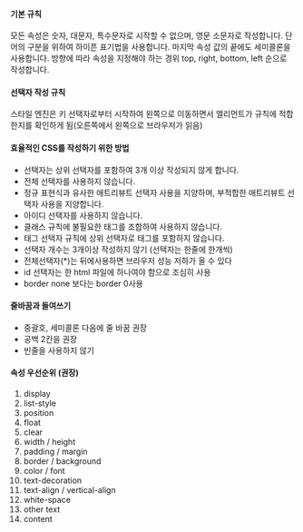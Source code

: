 #### 기본 규칙

모든 속성은 숫자, 대문자, 특수문자로 시작할 수 없으며, 영문 소문자로 작성합니다.
단어의 구분을 위하여 하이픈 표기법을 사용합니다.
마지막 속성 값의 끝에도 세미콜론을 사용합니다.
방향에 따라 속성을 지정해야 하는 경위 top, right, bottom, left 순으로 작성합니다.

#### 선택자 작성 규칙
스타일 엔진은 키 선택자로부터 시작하여 왼쪽으로 이동하면서 엘리먼트가 규칙에 적합한지를 확인하게 됨(오른쪽에서 왼쪽으로 브라우저가 읽음)


#### 효율적인 CSS를 작성하기 위한 방법

- 선택자는 상위 선택자를 포함하여 3개 이상 작성되지 않게 합니다.
- 전체 선택자를 사용하지 않습니다.
- 정규 표현식과 유사한 애트리뷰트 선택자 사용을 지양하며, 부적합한 애트리뷰트 선택자 사용을 지양합니다.
- 아이디 선택자를 사용하지 않습니다.
- 클래스 규칙에 불필요한 태그를 조합하여 사용하지 않습니다.
- 태그 선택자 규칙에 상위 선택자로 태그를 포함하지 않습니다.
- 선택자 개수는 3개이상 작성하지 않기 (선택자는 한줄에 한개씩)
- 전체선택자(*)는 뒤에사용하면 브라우저 성능 저하가 올 수 있다
- id 선택자는 한 html 파일에 하나여야 함으로 조심히 사용
- border none 보다는 border 0사용

#### 줄바꿈과 들여쓰기
- 중괄호, 세미콜론 다음에 줄 바꿈 권장
- 공백 2칸을 권장
- 빈줄을 사용하지 않기

#### 속성 우선순위 (권장)

1. display
2. list-style
3. position
4. float
5. clear
6. width / height
7. padding / margin
8. border / background
9. color / font
10. text-decoration
11. text-align / vertical-align
12. white-space
13. other text
14. content